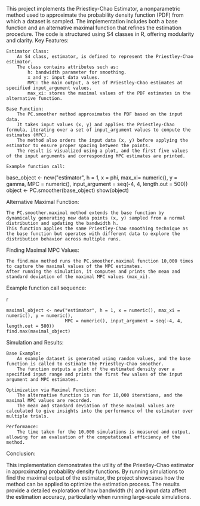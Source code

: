 This project implements the Priestley-Chao Estimator, a nonparametric method used to approximate the probability density function (PDF) from which a dataset is sampled. The implementation includes both a base function and an alternative maximal function that refines the estimation procedure. The code is structured using S4 classes in R, offering modularity and clarity.
Key Features:

    Estimator Class:
        An S4 class, estimator, is defined to represent the Priestley-Chao estimator.
        The class contains attributes such as:
            h: bandwidth parameter for smoothing.
            x and y: input data values.
            MPC: the main output, a set of Priestley-Chao estimates at specified input_argument values.
            max_xi: stores the maximal values of the PDF estimates in the alternative function.

    Base Function:
        The PC.smoother method approximates the PDF based on the input data.
        It takes input values (x, y) and applies the Priestley-Chao formula, iterating over a set of input_argument values to compute the estimates (MPC).
        The method also orders the input data (x, y) before applying the estimator to ensure proper spacing between the points.
        The result is visualized using a plot, and the first five values of the input arguments and corresponding MPC estimates are printed.

    Example function call:

base_object <- new("estimator", h = 1, x = phi, max_xi= numeric(), y = gamma, 
                   MPC = numeric(), input_argument = seq(-4, 4, length.out = 500))
object <- PC.smoother(base_object)
show(object)

Alternative Maximal Function:

    The PC.smoother.maximal method extends the base function by dynamically generating new data points (x, y) sampled from a normal distribution and updating the bandwidth h.
    This function applies the same Priestley-Chao smoothing technique as the base function but operates with different data to explore the distribution behavior across multiple runs.

Finding Maximal MPC Values:

    The find.max method runs the PC.smoother.maximal function 10,000 times to capture the maximal values of the MPC estimates.
    After running the simulation, it computes and prints the mean and standard deviation of the maximal MPC values (max_xi).

Example function call sequence:

r

    maximal_object <- new("estimator", h = 1, x = numeric(), max_xi = numeric(), y = numeric(), 
                          MPC = numeric(), input_argument = seq(-4, 4, length.out = 500))
    find.max(maximal_object)

Simulation and Results:

    Base Example:
        An example dataset is generated using random values, and the base function is called to estimate the Priestley-Chao smoother.
        The function outputs a plot of the estimated density over a specified input range and prints the first few values of the input argument and MPC estimates.

    Optimization via Maximal Function:
        The alternative function is run for 10,000 iterations, and the maximal MPC values are recorded.
        The mean and standard deviation of these maximal values are calculated to give insights into the performance of the estimator over multiple trials.

    Performance:
        The time taken for the 10,000 simulations is measured and output, allowing for an evaluation of the computational efficiency of the method.

Conclusion:

This implementation demonstrates the utility of the Priestley-Chao estimator in approximating probability density functions. By running simulations to find the maximal output of the estimator, the project showcases how the method can be applied to optimize the estimation process. The results provide a detailed exploration of how bandwidth (h) and input data affect the estimation accuracy, particularly when running large-scale simulations.

